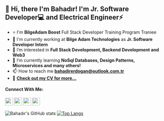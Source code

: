 ## 👋 Hi, there I'm Bahadır! I'm **Jr. Software Developer**💻 and **Electrical Engineer**⚡
- ⭐ I'm **BilgeAdam Boost** Full Stack Developer Training Program Traniee
- 🔭 I'm currently working at **Bilge Adam Technologies** as **Jr. Software Developer Intern**
- 👀 I’m interested in **Full Stack Development, Backend Development and Web3**
- 🌱 I’m currently learning **NoSql Databases, Design Patterns, Microservices and many others!**
- 📫 How to reach me **bahadirerdogan@outlook.com.tr**
- 📝 **[Check out my CV for more...](https://drive.google.com/drive/folders/1Y7Ig83XJRHy3qtrx8qapiTHvvK2-3oVp)**

  
#### Connect With Me:
[<img src="https://raw.githubusercontent.com/rahuldkjain/github-profile-readme-generator/master/src/images/icons/Social/linked-in-alt.svg" width="25"/>]([https://github.com/BahadirErdogan](https://www.linkedin.com/in/bahadırerdoğan/))
[<img src="https://s18955.pcdn.co/wp-content/uploads/2018/02/github.png" width="25"/>](https://github.com/BahadirErdogan)
[<img src="https://raw.githubusercontent.com/rahuldkjain/github-profile-readme-generator/master/src/images/icons/Social/hackerrank.svg" width="25"/>](https://www.hackerrank.com/BahadirErdogan)
[<img src="https://raw.githubusercontent.com/rahuldkjain/github-profile-readme-generator/master/src/images/icons/Social/stack-overflow.svg" width="25"/>](https://stackoverflow.com/users/20017885/bahadır-erdoğan)


![Bahadır's GitHub stats](https://github-readme-stats.vercel.app/api?username=BahadirErdogan&count_private=truen&show_icons=true&theme=none&border_radius=32&hide=stars)
[![Top Langs](https://github-readme-stats.vercel.app/api/top-langs/?username=BahadirErdogan&layout=compact)](https://github.com/BahadirErdogan/github-readme-stats)

<!---
BahadirErdogan/BahadirErdogan is a ✨ special ✨ repository because its `README.md` (this file) appears on your GitHub profile.
You can click the Preview link to take a look at your changes.
--->
